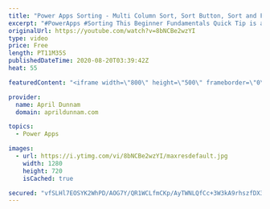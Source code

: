 ```yaml
---
title: "Power Apps Sorting - Multi Column Sort, Sort Button, Sort and Filter"
excerpt: "#PowerApps #Sorting This Beginner Fundamentals Quick Tip is all about Power Apps Sorting.  You'll learn the basics of sorting including how to plan for sorting with delegation in mind, how to sort by multiple columns, how to add sorting in combination with filtering and more!  Table of Contents: 00:00"
originalUrl: https://youtube.com/watch?v=8bNCBe2wzYI
type: video
price: Free
length: PT11M35S
publishedDateTime: 2020-08-20T03:39:42Z
heat: 55

featuredContent: "<iframe width=\"800\" height=\"500\" frameborder=\"0\" src=\"https://www.youtube.com/embed/8bNCBe2wzYI\" allow=\"accelerometer; autoplay; encrypted-media; gyroscope; picture-in-picture\" allowfullscreen></iframe>"

provider:
  name: April Dunnam
  domain: aprildunnam.com

topics:
  - Power Apps

images:
  - url: https://i.ytimg.com/vi/8bNCBe2wzYI/maxresdefault.jpg
    width: 1280
    height: 720
    isCached: true

secured: "vfSLHl7EOSYK2WhPD/AOG7Y/QR1WCLfmCKp/AyTWNLQfCc+3W3kA9rhszfDX3lDSIBI4wyC2HkhnFsRSpw4qOngwyEWyXWAgbJISSknACxEHRRDObcuoBWXMqEUVhuhxTzT8cF4TUZCLmap94Fq2t4c8BYynYlNmXqomn80rxOR+gpdY7lHFcoQd/NryowOZErFTrg0c0JlAXa564j06vOpXSlvl8RqYo9YrfFtxzYspzdtJq64N3AIOuoKUZNI50Xe9uqd3YqXew3HUjZ8bmQid8Z2uhRYHDONlawJ2/NX+DxlBG5DU5C4adsfikKOLpl463LYot18kwZjrvMM5n9aGnrGMzVJNSh2HsbMyWYXythB226QqJI3iItZUx6LUeJG3wsXQUj6PbOIuuHXmwY5M/uRcGWR61qYa7i1qFRQ=;tqFRxuDI7fjEX/4qR+FNjg=="
---
```


